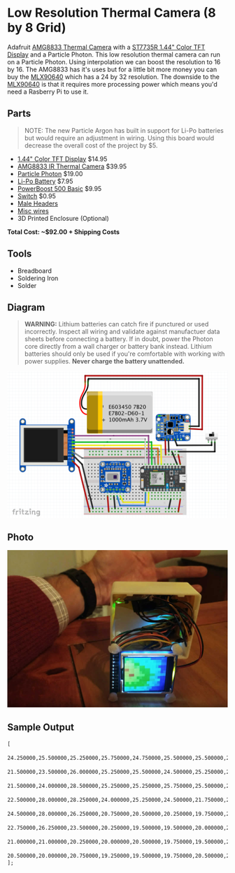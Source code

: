 # Low Resolution Thermal Camera (8 by 8 Grid) 

Adafruit [AMG8833 Thermal Camera](https://www.adafruit.com/product/3538) with a [ST7735R 1.44" Color TFT Display](https://www.adafruit.com/product/2088) and a Particle Photon. This low resolution thermal camera can run on a Particle Photon. Using interpolation we can boost the resolution to 16 by 16. The AMG8833 has it's uses but for a little bit more money you can buy the [MLX90640](https://www.sparkfun.com/products/14844) which has a 24 by 32 resolution. The downside to the [MLX90640](https://www.sparkfun.com/products/14844) is that it requires more processing power which means you'd need a Rasberry Pi to use it.

## Parts

> NOTE: The new Particle Argon has built in support for Li-Po batteries but would require an adjustment in wiring. Using this board would decrease the overall cost of the project by $5.

- [1.44" Color TFT Display](https://www.adafruit.com/product/2088) $14.95
- [AMG8833 IR Thermal Camera](https://www.adafruit.com/product/3538) $39.95
- [Particle Photon](https://www.adafruit.com/product/2721) $19.00
- [Li-Po Battery](https://www.adafruit.com/product/1578) $7.95
- [PowerBoost 500 Basic](https://www.adafruit.com/product/1903) $9.95
- [Switch](https://www.adafruit.com/product/805) $0.95
- [Male Headers](https://www.adafruit.com/product/2671)
- [Misc wires](https://www.amazon.com/gp/product/B07DW32WXF/)
- 3D Printed Enclosure (Optional)

**Total Cost: ~$92.00 + Shipping Costs**

## Tools

- Breadboard
- Soldering Iron
- Solder

## Diagram

> **WARNING:** Lithium batteries can catch fire if punctured or used incorrectly. Inspect all wiring and validate against manufactuer data sheets before connecting a battery. If in doubt, power the Photon core directly from a wall charger or battery bank instead. Lithium batteries should only be used if you're comfortable with working with power supplies. **Never charge the battery unattended.**

![Image of Diagram](images/diagram.png)

## Photo

![Image of Camera](images/ir_camera_8x8.jpg)

## Sample Output

```JS
[
    24.250000,25.500000,25.250000,25.750000,24.750000,25.500000,25.500000,26.000000,
    21.500000,23.500000,26.000000,25.250000,25.500000,24.500000,25.250000,25.250000,
    21.500000,24.000000,28.500000,25.250000,25.250000,25.750000,25.500000,23.000000,
    22.500000,28.000000,28.250000,24.000000,25.250000,24.500000,21.750000,21.250000,
    24.500000,28.000000,26.250000,20.750000,20.500000,20.250000,19.750000,20.250000,
    22.750000,26.250000,23.500000,20.250000,19.500000,19.500000,20.000000,20.750000,
    21.000000,21.000000,20.250000,20.000000,20.500000,19.750000,19.500000,20.250000,
    20.500000,20.000000,20.750000,19.250000,19.500000,19.750000,20.500000,20.750000
];
```
